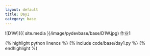 ```yaml
---
layout: default
title: Day1
category: base
---
```


![D1W]({{ site.media }}/image/pydevbase/base/D1W.jpg)
作业1

{% highlight python linenos %}
{% include code/base/day1.py %}
{% endhighlight %}
